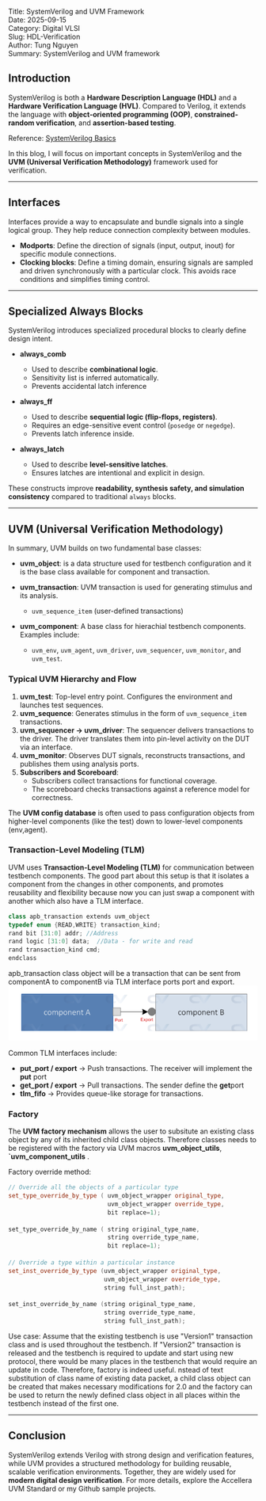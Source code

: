 Title: SystemVerilog and UVM Framework  
Date: 2025-09-15  
Category: Digital VLSI  
Slug: HDL-Verification  
Author: Tung Nguyen  
Summary: SystemVerilog and UVM framework  
<!-- PELICAN_END_SUMMARY -->

## Introduction
SystemVerilog is both a **Hardware Description Language (HDL)** and a **Hardware Verification Language (HVL)**. Compared to Verilog, it extends the language with **object-oriented programming (OOP)**, **constrained-random verification**, and **assertion-based testing**.  

Reference: [SystemVerilog Basics](https://vlsiverify.com/systemverilog/)

In this blog, I will focus on important concepts in SystemVerilog and the **UVM (Universal Verification Methodology)** framework used for verification.  

---

## Interfaces
Interfaces provide a way to encapsulate and bundle signals into a single logical group. They help reduce connection complexity between modules.  

- **Modports**: Define the direction of signals (input, output, inout) for specific module connections.  
- **Clocking blocks**: Define a timing domain, ensuring signals are sampled and driven synchronously with a particular clock. This avoids race conditions and simplifies timing control.  

---

## Specialized Always Blocks
SystemVerilog introduces specialized procedural blocks to clearly define design intent.   

- **always_comb**  
  - Used to describe **combinational logic**.  
  - Sensitivity list is inferred automatically.  
  - Prevents accidental latch inference

- **always_ff**  
  - Used to describe **sequential logic (flip-flops, registers)**.  
  - Requires an edge-sensitive event control (`posedge` or `negedge`).  
  - Prevents latch inference inside.  

- **always_latch**  
  - Used to describe **level-sensitive latches**.  
  - Ensures latches are intentional and explicit in design.  

These constructs improve **readability, synthesis safety, and simulation consistency** compared to traditional `always` blocks.  

---

## UVM (Universal Verification Methodology)
In summary, UVM builds on two fundamental base classes:
- **uvm_object**: is a data structure used for testbench configuration and it is the base class available for component and transaction. 

- **uvm_transaction**:  UVM transaction is used for generating stimulus and its analysis. 
  - `uvm_sequence_item` (user-defined transactions)  

- **uvm_component**: A base class for hierachial testbench components. Examples include:  
  - `uvm_env`, `uvm_agent`, `uvm_driver`, `uvm_sequencer`, `uvm_monitor`, and `uvm_test`.  

### Typical UVM Hierarchy and Flow
1. **uvm_test**: Top-level entry point. Configures the environment and launches test sequences.  
2. **uvm_sequence**: Generates stimulus in the form of `uvm_sequence_item` transactions.  
3. **uvm_sequencer → uvm_driver**: The sequencer delivers transactions to the driver. The driver translates them into pin-level activity on the DUT via an interface.  
4. **uvm_monitor**: Observes DUT signals, reconstructs transactions, and publishes them using analysis ports.  
5. **Subscribers and Scoreboard**:  
   - Subscribers collect transactions for functional coverage.  
   - The scoreboard checks transactions against a reference model for correctness.  

The **UVM config database** is often used to pass configuration objects from higher-level components (like the test) down to lower-level components (env,agent).  

### Transaction-Level Modeling (TLM)
UVM uses **Transaction-Level Modeling (TLM)** for communication between testbench components. The good part about this setup is that it isolates a component from the changes in other components, and promotes reusability and flexibility because now you can just swap a component with another which also have a TLM interface.

```CPP
class apb_transaction extends uvm_object
typedef enum {READ,WRITE} transaction_kind;
rand bit [31:0] addr; //Address
rand logic [31:0] data;  //Data - for write and read
rand transaction_kind cmd;
endclass
```
apb_transaction class object will be a transaction that can be sent from componentA to componentB via TLM interface ports port and export.
![TLM Interface](../images/digital_design/TLM_Port.png)


Common TLM interfaces include:  
- **put_port / export** → Push transactions. The receiver will implement the **put** port
- **get_port / export** → Pull transactions. The sender define the **get**port
- **tlm_fifo** → Provides queue-like storage for transactions.  

### Factory
The **UVM factory mechanism** allows the user to subsitute an existing class object by any of its inherited child class objects. Therefore classes needs to be registered with the factory via UVM macros **uvm_object_utils**, **`uvm_component_utils** .

Factory override method:
```CPP
// Override all the objects of a particular type
set_type_override_by_type ( uvm_object_wrapper original_type,
                            uvm_object_wrapper override_type,
                            bit replace=1);

set_type_override_by_name ( string original_type_name,
                            string override_type_name,
                            bit replace=1);

// Override a type within a particular instance
set_inst_override_by_type (uvm_object_wrapper original_type,
                           uvm_object_wrapper override_type,
                           string full_inst_path);

set_inst_override_by_name (string original_type_name,
                           string override_type_name,
                           string full_inst_path);
```

Use case: Assume that the existing testbench is use "Version1" transaction class and is used throughout the testbench. If "Version2" transaction is released and the testbench is required to update and start using new protocol, there would be many places in the testbench that would require an update in code. Therefore, factory is indeed useful. nstead of text substitution of class name of existing data packet, a child class object can be created that makes necessary modifications for 2.0 and the factory can be used to return the newly defined class object in all places within the testbench instead of the first one.
 

---

## Conclusion
SystemVerilog extends Verilog with strong design and verification features, while UVM provides a structured methodology for building reusable, scalable verification environments. Together, they are widely used for **modern digital design verification**. For more details, explore the Accellera UVM Standard or my Github sample projects.  